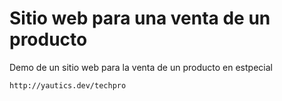 # Sitio web para una venta de un producto
Demo de un sitio web para la venta de un producto en estpecial

`http://yautics.dev/techpro`
